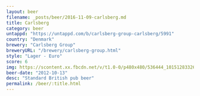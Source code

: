 ```yaml
---
layout: beer
filename: _posts/beer/2016-11-09-carlsberg.md
title: Carlsberg
category: beer
untappd: "https://untappd.com/b/carlsberg-group-carlsberg/5991"
country: "Denmark"
brewery: "Carlsberg Group"
breweryURL: "/brewery/carlsberg-group.html"
style: "Lager - Euro"
score: 6
img: https://scontent.xx.fbcdn.net/v/t1.0-0/p480x480/536444_10151283326338745_1988442948_n.jpg?oh=03c79dc70bceb05dd37eea6c06ca49a9&oe=5A2A0993
beer-date: "2012-10-13"
desc: "Standard British pub beer"
permalink: /beer/:title.html
---
```

